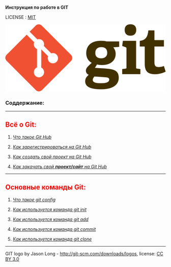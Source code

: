 **Инструкция по работе в GIT**

LICENSE : [MIT](./LICENSE.md)

![Логотип программы](./ASSETS/kruto.png)

### <strong>Соддержание:</strong>

---

<font color="red">

##  <strong>Всё о Git:</strong>

</font>

1. [*Что такое Git Hub*](./whatisgit.md)

2. [*Как зарегистрироваться на Git Hub*](./registr.md)

3. [*Как создать свой проект на Git Hub*](./newproject.md)

4. [*Как закачать свой **проект/сайт** на Git Hub*](./skach.md)


---

<font color="red">

## <strong>Основные команды Git:</strong>

</font>



1. [*Что такое git config*](./config.md)

2. [*Как используется команда git init*](./init.md)

3. [*Как используется команда git add*](./add.md)

4. [*Как используется команда git commit*](./commit.md)

5. [*Как используется команда git clone*](./clone.md)

---
GIT logo by Jason Long - http://git-scm.com/downloads/logos, license: [CC BY 3.0](https://creativecommons.org/licenses/by/3.0/)

